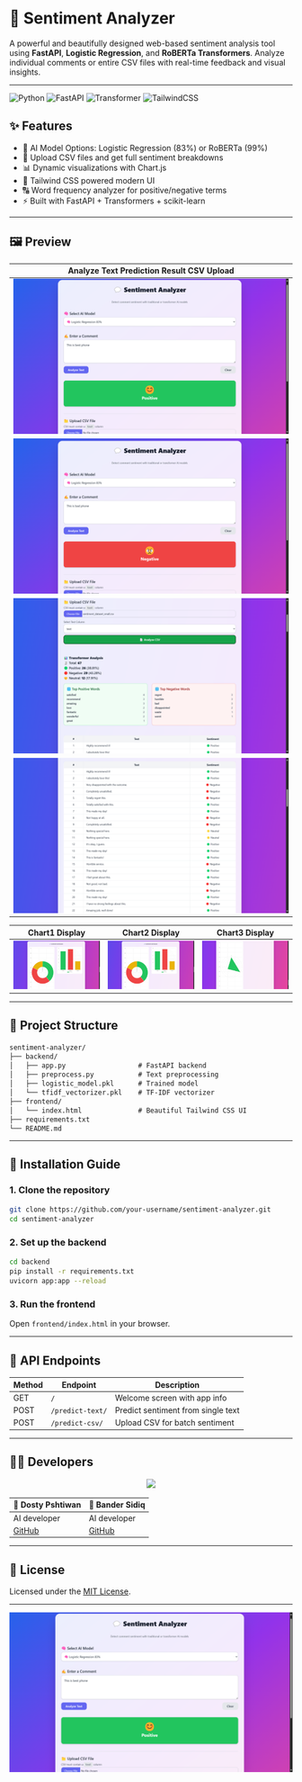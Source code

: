 # 💬 Sentiment Analyzer

A powerful and beautifully designed web-based sentiment analysis tool using **FastAPI**, **Logistic Regression**, and **RoBERTa Transformers**. Analyze individual comments or entire CSV files with real-time feedback and visual insights.

---
![Python](https://img.shields.io/badge/Python-3.12-blue.svg)
![FastAPI](https://img.shields.io/badge/FastAPI-API-green)
![Transformer](https://img.shields.io/badge/HuggingFace-RoBERTa-yellow)
![TailwindCSS](https://img.shields.io/badge/Tailwind-CSS-blue)

## ✨ Features

- 🧠 AI Model Options: Logistic Regression (83%) or RoBERTa (99%)
- 📄 Upload CSV files and get full sentiment breakdowns
- 📊 Dynamic visualizations with Chart.js
- 🎨 Tailwind CSS powered modern UI
- 🔠 Word frequency analyzer for positive/negative terms
- ⚡ Built with FastAPI + Transformers + scikit-learn

---

## 🖼 Preview

| Analyze Text Prediction Result CSV Upload |
|--------------|
| ![](screenshots/screenshot1.png) |
| ![](screenshots/screenshot2.png) |
| ![](screenshots/screenshot3.png) |
| ![](screenshots/screenshot4.png) |

| Chart1 Display | Chart2 Display | Chart3 Display |
|---------------|--------------|--------------------|
| ![](screenshots/screenshot5.png) | ![](screenshots/screenshot5.png) | ![](screenshots/screenshot7.png) |

---

## 📁 Project Structure

```
sentiment-analyzer/
├── backend/
│   ├── app.py                  # FastAPI backend
│   ├── preprocess.py           # Text preprocessing
│   ├── logistic_model.pkl      # Trained model
│   └── tfidf_vectorizer.pkl    # TF-IDF vectorizer
├── frontend/
│   └── index.html              # Beautiful Tailwind CSS UI
├── requirements.txt
└── README.md
```

---

## 🚀 Installation Guide

### 1. Clone the repository

```bash
git clone https://github.com/your-username/sentiment-analyzer.git
cd sentiment-analyzer
```

### 2. Set up the backend

```bash
cd backend
pip install -r requirements.txt
uvicorn app:app --reload
```

### 3. Run the frontend

Open `frontend/index.html` in your browser.

---

## 🧪 API Endpoints

| Method | Endpoint         | Description                          |
|--------|------------------|--------------------------------------|
| GET    | `/`              | Welcome screen with app info         |
| POST   | `/predict-text/` | Predict sentiment from single text   |
| POST   | `/predict-csv/`  | Upload CSV for batch sentiment       |

---

## 👨‍💻 Developers

<div align="center">
  <img src="https://img.shields.io/badge/Made%20With%20💙%20By-Dosty%20Pshtiwan%20%26%20Bander%20Sidiq-purple?style=for-the-badge"/>
</div>

| 👤 Dosty Pshtiwan | 👤 Bander Sidiq |
|------------------|----------------|
| AI developer     | AI developer   |
| [GitHub](https://github.com/dosty17) | [GitHub](https://github.com/bandersidiq) |

---

## 📄 License

Licensed under the [MIT License](LICENSE).

---

![](screenshots/screenshot1.png)

